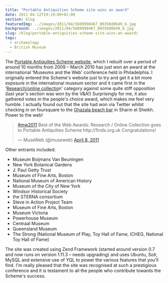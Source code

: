 ```yaml
---
title: "Portable Antiquities Scheme site wins an award"
date: 2011-04-12T19:19:09+01:00
section: blog
featuredImg: ../images/2011/04/5609998467_00350d0b49_b.jpg
background: ../images/2011/04/5609998467_00350d0b49_b.jpg
slug: /blog/portable-antiquities-scheme-site-wins-an-award/
tags:
  - archaeology
  - British Museum
---
```


The [Portable Antiquities Scheme website](http://finds.org.uk "The Scheme's website"), which I rebuilt over a period of around 10 months from 2009 &#8211; March 2010 has just won an award at the international &#8216;Museums and the Web' conference held in Philadelphia. I originally entered the Scheme's website just to try and get it a bit more exposure in the international museum sector and it came first in the &#8216;[Research/online collectio](http://conference.archimuse.com/mw2011/best/nominees/research_online_collection "Best of the web category shortlist")n' category against some quite stiff opposition (last year's section was won by the V&A!) Surprisingly for me, it also gathered votes in the people's choice award, which makes me feel very humble. I actually found out that the site had won via Twitter whilst checking in on foursquare to the [Ghazala beach bar](https://foursquare.com/venue/13929982) in Sharm el Sheikh. Power to the web!

<blockquote class="twitter-tweet" data-lang="en"><p lang="en" dir="ltr"><a href="https://twitter.com/hashtag/mw2011?src=hash&amp;ref_src=twsrc%5Etfw">#mw2011</a> Best of the Web Awards: Research / Online Collection goes to Portable Antiquities Scheme http://finds.org.uk Congratulations!</p>&mdash; MuseWeb (@museweb) <a href="https://twitter.com/museweb/status/56469218559926272?ref_src=twsrc%5Etfw">April 8, 2011</a></blockquote>
<script async src="https://platform.twitter.com/widgets.js" charset="utf-8"></script>

Other entrants included:

  * Museum Boijmans Van Beuningen
  * New York Botanical Gardens
  * J. Paul Getty Trust
  * Museum of Fine Arts, Boston
  * National Museum of American History
  * Museum of the City of New York
  * Windsor Historical Society
  * the STERNA consortium
  * Steve in Action Project Team
  * Museum of Fine Arts, Boston
  * Museum Victoria
  * Powerhouse Museum
  * Centraal Museum
  * Queensland Museum
  * The Strong (National Museum of Play, Toy Hall of Fame, ICHEG, National Toy Hall of Fame)

The site was created using Zend Framework (started around version 0.7 and now runs on version 1.11.3 &#8211; needs upgrading) and uses Ubuntu, Solr, MySQL and extensive use of YQL to power the various features that you'll find. I'm really pleased that the site was recognised at such a prestigious conference and it is testament to all the people who contribute towards the Scheme's success.
